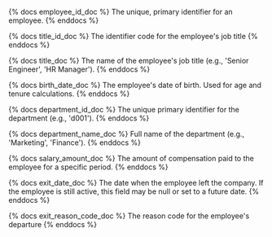 {% docs employee_id_doc %}
The unique, primary identifier for an employee.
{% enddocs %}

{% docs title_id_doc %}
The identifier code for the employee's job title
{% enddocs %}

{% docs title_doc %}
The name of the employee's job title (e.g., 'Senior Engineer', 'HR Manager').
{% enddocs %}

{% docs birth_date_doc %}
The employee's date of birth. Used for age and tenure calculations.
{% enddocs %}

{% docs department_id_doc %}
The unique primary identifier for the department (e.g., 'd001').
{% enddocs %}

{% docs department_name_doc %}
Full name of the department (e.g., 'Marketing', 'Finance').
{% enddocs %}

{% docs salary_amount_doc %}
The amount of compensation paid to the employee for a specific period.
{% enddocs %}

{% docs exit_date_doc %}
The date when the employee left the company. If the employee is still active, this field may be null or set to a future date.
{% enddocs %}

{% docs exit_reason_code_doc %}
The reason code for the employee's departure
{% enddocs %}
